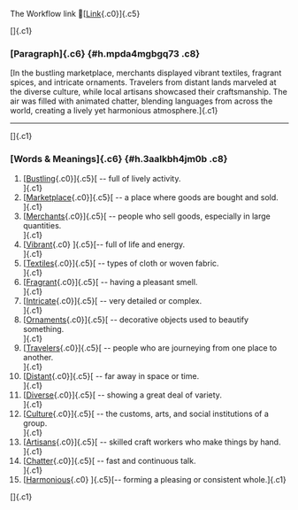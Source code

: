 The Workflow link
👏[[Link](https://www.google.com/url?q=http://www.google.com&sa=D&source=editors&ust=1758061136195091&usg=AOvVaw1_FOdBEJhx1z2zd5gHN-eM){.c0}]{.c5}

[]{.c1}

### [Paragraph]{.c6} {#h.mpda4mgbgq73 .c8}

[In the bustling marketplace, merchants displayed vibrant textiles,
fragrant spices, and intricate ornaments. Travelers from distant lands
marveled at the diverse culture, while local artisans showcased their
craftsmanship. The air was filled with animated chatter, blending
languages from across the world, creating a lively yet harmonious
atmosphere.]{.c1}

------------------------------------------------------------------------

[]{.c1}

### [Words & Meanings]{.c6} {#h.3aalkbh4jm0b .c8}

1.  [[Bustling](https://www.google.com/url?q=http://www.google.com&sa=D&source=editors&ust=1758061136196348&usg=AOvVaw10bNblI3P0JLGrEfyFr4en){.c0}]{.c5}[ --
    full of lively activity.\
    ]{.c1}
2.  [[Marketplace](https://www.google.com/url?q=http://www.google.com&sa=D&source=editors&ust=1758061136196613&usg=AOvVaw1tBX_DcssD9ASSy7icxhT4){.c0}]{.c5}[ --
    a place where goods are bought and sold.\
    ]{.c1}
3.  [[Merchants](https://www.google.com/url?q=http://www.google.com&sa=D&source=editors&ust=1758061136196892&usg=AOvVaw3D-hiEZJUuoR4AYxeH-ccH){.c0}]{.c5}[ --
    people who sell goods, especially in large quantities.\
    ]{.c1}
4.  [[Vibrant](https://www.google.com/url?q=http://www.google.com&sa=D&source=editors&ust=1758061136197209&usg=AOvVaw0c1MliMdbFf6BAkh9I9_-p){.c0}
    ]{.c5}[-- full of life and energy.\
    ]{.c1}
5.  [[Textiles](https://www.google.com/url?q=http://www.google.com&sa=D&source=editors&ust=1758061136197467&usg=AOvVaw2k-gYdEqndSJ1rTggMBHN-){.c0}]{.c5}[ --
    types of cloth or woven fabric.\
    ]{.c1}
6.  [[Fragrant](https://www.google.com/url?q=http://www.google.com&sa=D&source=editors&ust=1758061136197716&usg=AOvVaw16bsarAtrQHY3HRrE3LaRA){.c0}]{.c5}[ --
    having a pleasant smell.\
    ]{.c1}
7.  [[Intricate](https://www.google.com/url?q=http://www.google.com&sa=D&source=editors&ust=1758061136197955&usg=AOvVaw2hZSMTLCM59tpWzYqkR6Fn){.c0}]{.c5}[ --
    very detailed or complex.\
    ]{.c1}
8.  [[Ornaments](https://www.google.com/url?q=http://www.google.com&sa=D&source=editors&ust=1758061136198179&usg=AOvVaw2IzQhL6n_I9ts_bY3nyJUy){.c0}]{.c5}[ --
    decorative objects used to beautify something.\
    ]{.c1}
9.  [[Travelers](https://www.google.com/url?q=http://www.google.com&sa=D&source=editors&ust=1758061136198452&usg=AOvVaw3JIc7wm80XLn5YUXFSDnHc){.c0}]{.c5}[ --
    people who are journeying from one place to another.\
    ]{.c1}
10. [[Distant](https://www.google.com/url?q=http://www.google.com&sa=D&source=editors&ust=1758061136198747&usg=AOvVaw0jZe7hFetOw-b3ZvC0Qlpj){.c0}]{.c5}[ --
    far away in space or time.\
    ]{.c1}
11. [[Diverse](https://www.google.com/url?q=http://www.google.com&sa=D&source=editors&ust=1758061136198980&usg=AOvVaw2xFQKe6av41rhKa3rc6wMx){.c0}]{.c5}[ --
    showing a great deal of variety.\
    ]{.c1}
12. [[Culture](https://www.google.com/url?q=http://www.google.com&sa=D&source=editors&ust=1758061136199229&usg=AOvVaw3OZ1fP_lYAaRXs5vXo8h8X){.c0}]{.c5}[ --
    the customs, arts, and social institutions of a group.\
    ]{.c1}
13. [[Artisans](https://www.google.com/url?q=http://www.google.com&sa=D&source=editors&ust=1758061136199542&usg=AOvVaw1miC7Rzy7X8NWKJqqACNvM){.c0}]{.c5}[ --
    skilled craft workers who make things by hand.\
    ]{.c1}
14. [[Chatter](https://www.google.com/url?q=http://www.google.com&sa=D&source=editors&ust=1758061136199821&usg=AOvVaw0iihGRRl4cFesijtbe0nAi){.c0}]{.c5}[ --
    fast and continuous talk.\
    ]{.c1}
15. [[Harmonious](https://www.google.com/url?q=http://www.google.com&sa=D&source=editors&ust=1758061136200116&usg=AOvVaw3ExtoiJyecXSPd-crfyI-r){.c0}
    ]{.c5}[-- forming a pleasing or consistent whole.]{.c1}

[]{.c1}
